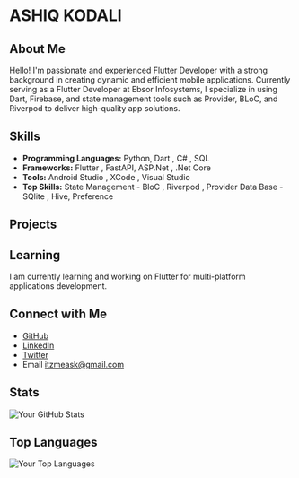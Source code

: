 # ASHIQ KODALI

## About Me

Hello! I'm passionate and experienced Flutter Developer with a strong background in creating dynamic and efficient mobile applications. Currently serving as a Flutter Developer at Ebsor Infosystems, I specialize in using Dart, Firebase, and state management tools such as Provider, BLoC, and Riverpod to deliver high-quality app solutions.

## Skills

- **Programming Languages:** Python, Dart , C# , SQL
- **Frameworks:** Flutter , FastAPI, ASP.Net , .Net Core 
- **Tools:** Android Studio , XCode , Visual Studio
- **Top Skills:** State Management - BloC , Riverpod , Provider
                  Data Base - SQlite , Hive, Preference
  
## Projects

## Learning

I am currently learning and working on Flutter for multi-platform applications development.

## Connect with Me

- [GitHub](https://github.com/ashiq-kodali)
- [LinkedIn](https://www.linkedin.com/in/ashiq-kodali/)
- [Twitter](https://twitter.com/ashiq_kodali)
- Email  itzmeask@gmail.com

## Stats

![Your GitHub Stats](https://github-readme-stats.vercel.app/api?username=ashiq-kodali&show_icons=true&hide=contribs,prs&count_private=true&theme=radical)

## Top Languages

![Your Top Languages](https://github-readme-stats.vercel.app/api/top-langs/?username=ashiq-kodali&layout=compact&theme=radical)






